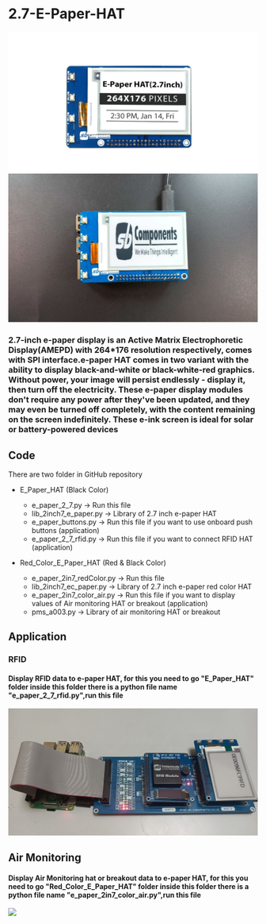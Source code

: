 # 2.7-E-Paper-HAT
<img src= "https://github.com/sbcshop/2.7-E-Paper-HAT/blob/main/images/img2.png" />
<img src= "https://github.com/sbcshop/2.7-E-Paper-HAT/blob/main/images/img.JPG" />

### 2.7-inch e-paper display is an Active Matrix Electrophoretic Display(AMEPD) with 264*176 resolution respectively, comes with SPI interface.e-paper HAT comes in two variant with the ability to display black-and-white or black-white-red graphics. Without power, your image will persist endlessly - display it, then turn off the electricity. These e-paper display modules don't require any power after they've been updated, and they may even be turned off completely, with the content remaining on the screen indefinitely. These e-ink screen is ideal for solar or battery-powered devices

## Code
There are two folder in GitHub repository
 * E_Paper_HAT (Black Color)
   * e_paper_2_7.py        -> Run this file
   * lib_2inch7_e_paper.py -> Library of 2.7 inch e-paper HAT
   * e_paper_buttons.py    -> Run this file if you want to use onboard push buttons (application)
   * e_paper_2_7_rfid.py   -> Run this file if you want to connect RFID HAT (application)
   
 * Red_Color_E_Paper_HAT (Red & Black Color)
   * e_paper_2in7_redColor.py  -> Run this file 
   * lib_2inch7_ec_paper.py    -> Library of 2.7 inch e-paper red color HAT
   * e_paper_2in7_color_air.py -> Run this file if you want to display values of Air monitoring HAT or breakout (application)
   * pms_a003.py               -> Library of air monitoring HAT or breakout
   

## Application
### RFID 
#### Display RFID data to e-paper HAT, for this you need to go "E_Paper_HAT" folder inside this folder there is a python file name "e_paper_2_7_rfid.py",run this file
<img src= "https://github.com/sbcshop/2.7-E-Paper-HAT/blob/main/images/img3.jpg" />

## Air Monitoring 
#### Display Air Monitoring hat or breakout data to e-paper HAT, for this you need to go "Red_Color_E_Paper_HAT" folder inside this folder there is a python file name "e_paper_2in7_color_air.py",run this file
<img src= "https://github.com/sbcshop/2.7-E-Paper-HAT/blob/main/images/giff.gif" />



